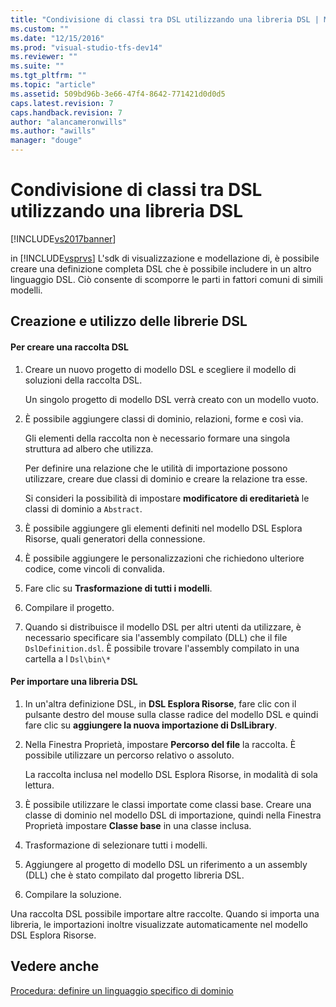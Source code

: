 ```yaml
---
title: "Condivisione di classi tra DSL utilizzando una libreria DSL | Microsoft Docs"
ms.custom: ""
ms.date: "12/15/2016"
ms.prod: "visual-studio-tfs-dev14"
ms.reviewer: ""
ms.suite: ""
ms.tgt_pltfrm: ""
ms.topic: "article"
ms.assetid: 509bd96b-3e66-47f4-8642-771421d0d0d5
caps.latest.revision: 7
caps.handback.revision: 7
author: "alancameronwills"
ms.author: "awills"
manager: "douge"
---
```

# Condivisione di classi tra DSL utilizzando una libreria DSL
[!INCLUDE[vs2017banner](../code-quality/includes/vs2017banner.md)]

in [!INCLUDE[vsprvs](../code-quality/includes/vsprvs_md.md)] L'sdk di visualizzazione e modellazione di, è possibile creare una definizione completa DSL che è possibile includere in un altro linguaggio DSL.  Ciò consente di scomporre le parti in fattori comuni di simili modelli.  
  
## Creazione e utilizzo delle librerie DSL  
  
#### Per creare una raccolta DSL  
  
1.  Creare un nuovo progetto di modello DSL e scegliere il modello di soluzioni della raccolta DSL.  
  
     Un singolo progetto di modello DSL verrà creato con un modello vuoto.  
  
2.  È possibile aggiungere classi di dominio, relazioni, forme e così via.  
  
     Gli elementi della raccolta non è necessario formare una singola struttura ad albero che utilizza.  
  
     Per definire una relazione che le utilità di importazione possono utilizzare, creare due classi di dominio e creare la relazione tra esse.  
  
     Si consideri la possibilità di impostare **modificatore di ereditarietà** le classi di dominio a  `Abstract`.  
  
3.  È possibile aggiungere gli elementi definiti nel modello DSL Esplora Risorse, quali generatori della connessione.  
  
4.  È possibile aggiungere le personalizzazioni che richiedono ulteriore codice, come vincoli di convalida.  
  
5.  Fare clic su **Trasformazione di tutti i modelli**.  
  
6.  Compilare il progetto.  
  
7.  Quando si distribuisce il modello DSL per altri utenti da utilizzare, è necessario specificare sia l'assembly compilato \(DLL\) che il file `DslDefinition.dsl`.  È possibile trovare l'assembly compilato in una cartella a l `Dsl\bin\*`  
  
#### Per importare una libreria DSL  
  
1.  In un'altra definizione DSL, in **DSL Esplora Risorse**, fare clic con il pulsante destro del mouse sulla classe radice del modello DSL e quindi fare clic su  **aggiungere la nuova importazione di DslLibrary**.  
  
2.  Nella Finestra Proprietà, impostare **Percorso del file** la raccolta.  È possibile utilizzare un percorso relativo o assoluto.  
  
     La raccolta inclusa nel modello DSL Esplora Risorse, in modalità di sola lettura.  
  
3.  È possibile utilizzare le classi importate come classi base.  Creare una classe di dominio nel modello DSL di importazione, quindi nella Finestra Proprietà impostare **Classe base** in una classe inclusa.  
  
4.  Trasformazione di selezionare tutti i modelli.  
  
5.  Aggiungere al progetto di modello DSL un riferimento a un assembly \(DLL\) che è stato compilato dal progetto libreria DSL.  
  
6.  Compilare la soluzione.  
  
 Una raccolta DSL possibile importare altre raccolte.  Quando si importa una libreria, le importazioni inoltre visualizzate automaticamente nel modello DSL Esplora Risorse.  
  
## Vedere anche  
 [Procedura: definire un linguaggio specifico di dominio](../modeling/how-to-define-a-domain-specific-language.md)